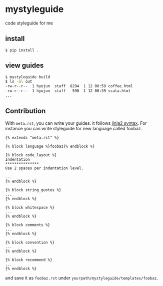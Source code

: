 # mystyleguide

code styleguide for me


## install

    $ pip install .

## view guides

```bash
$ mystyleguide build
$ ls -al out
-rw-r--r--  1 hyojun  staff  8294  1 12 00:59 coffee.html
-rw-r--r--  1 hyojun  staff   598  1 12 00:39 scala.html
...
```

## Contribution

With `meta.rst`, you can write your guides. it follows [jinja2 syntax][jinja2].
For instance you can write styleguide for new language called foobaz.


```
{% extends "meta.rst" %}

{% block language %}foobaz{% endblock %}

{% block code_layout %}
Indentation
***************
Use 2 spaces per indentation level.

...
{% endblock %}

{% block string_quotes %}
...
{% endblock %}

{% block whitespace %}
...
{% endblock %}

{% block comments %}
...
{% endblock %}

{% block convention %}
...
{% endblock %}

{% block recommend %}
...
{% endblock %}

```

and save it as `foobaz.rst` under `yourpath/mystyleguide/templates/foobaz`.


[jinja2]: http://jinja.pocoo.org/docs/dev/
